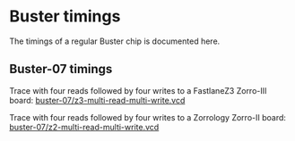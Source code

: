 # Buster timings

The timings of a regular Buster chip is documented here.

## Buster-07 timings

Trace with four reads followed by four writes to a FastlaneZ3 Zorro-III board:
[buster-07/z3-multi-read-multi-write.vcd](https://vc.drom.io/?github=niklasekstrom/rebuster-firmware/main/docs/traces/buster-07/z3-multi-read-multi-write.vcd)

Trace with four reads followed by four writes to a Zorrology Zorro-II board:
[buster-07/z2-multi-read-multi-write.vcd](https://vc.drom.io/?github=niklasekstrom/rebuster-firmware/main/docs/traces/buster-07/z2-multi-read-multi-write.vcd)
